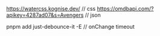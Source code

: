 https://watercss.kognise.dev/ // css
https://omdbapi.com/?apikey=4287ad07&s=Avengers // json

pnpm add just-debounce-it -E // onChange timeout
